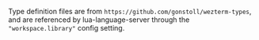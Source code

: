 Type definition files are from `https://github.com/gonstoll/wezterm-types`, and are referenced by lua-language-server through the `"workspace.library"` config setting.

